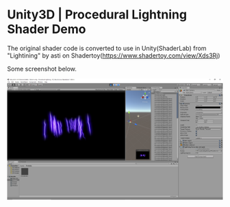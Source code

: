 # Unity3D | Procedural Lightning Shader Demo

The original shader code is converted to use in Unity(ShaderLab) from "Lightining" by asti on Shadertoy(https://www.shadertoy.com/view/Xds3Rj)

Some screenshot below.

![Screenshot](Screenshot.png)